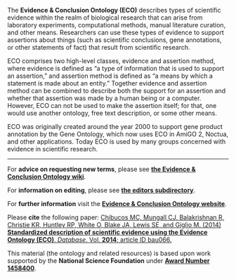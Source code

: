 The **Evidence & Conclusion Ontology (ECO)** describes types of scientific evidence within the realm of biological research that can arise from laboratory experiments, computational methods, manual literature curation, and other means. Researchers can use these types of evidence to support assertions about things (such as scientific conclusions, gene annotations, or other statements of fact) that result from scientific research.

ECO comprises two high-level classes, evidence and assertion method, where evidence is defined as “a type of information that is used to support an assertion,” and assertion method is defined as “a means by which a statement is made about an entity.” Together evidence and assertion method can be combined to describe both the support for an assertion and whether that assertion was made by a human being or a computer. However, ECO can not be used to make the assertion itself; for that, one would use another ontology, free text description, or some other means.

ECO was originally created around the year 2000 to support gene product annotation by the Gene Ontology, which now uses ECO in AmiGO 2, Noctua, and other applications. Today ECO is used by many groups concerned with evidence in scientific research.  

***
For **advice on requesting new terms**, please see **[the Evidence & Conclusion Ontology wiki](https://github.com/evidenceontology/evidenceontology/wiki/New-term-request-how-to)**.

For **information on editing**, please see **[the editors subdirectory](https://github.com/evidenceontology/evidenceontology/tree/master/editors)**.

For **further information** visit the **[Evidence & Conclusion Ontology website](http://www.evidenceontology.org/)**.

Please **cite** the following paper: [Chibucos MC, Mungall CJ, Balakrishnan R, Christie KR, Huntley RP, White O, Blake JA, Lewis SE, and Giglio M. (2014) **Standardized description of scientific evidence using the Evidence Ontology (ECO)**. _Database_. Vol. **2014**: article ID bau066.](http://database.oxfordjournals.org/content/2014/bau075.long)

This material (the ontology and related resources) is based upon work supported by the **National Science Foundation** under **[Award Number 1458400](http://www.nsf.gov/awardsearch/showAward?AWD_ID=1458400)**.
